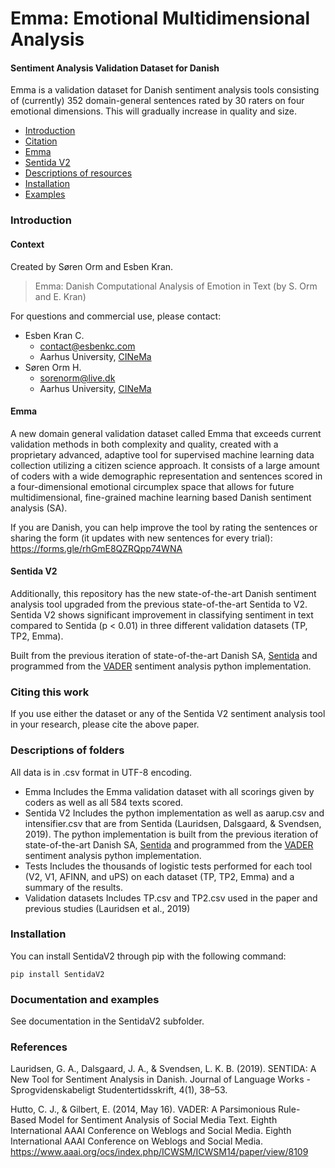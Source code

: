 # Emma: Emotional Multidimensional Analysis
#### Sentiment Analysis Validation Dataset for Danish
Emma is a validation dataset for Danish sentiment analysis tools consisting of (currently) 352 domain-general sentences rated by 30 raters on four emotional dimensions. This will gradually increase in quality and size.
- [Introduction](#introduction)
- [Citation](#citing-this-work)
- [Emma](#emma)
- [Sentida V2](#sentida-v2)
- [Descriptions of resources](#descriptions-of-folders)
- [Installation](#installation)
- [Examples](#examples)
### Introduction
#### Context
Created by Søren Orm and Esben Kran.
> Emma: Danish Computational Analysis of Emotion in Text
> (by S. Orm and E. Kran)

For questions and commercial use, please contact:
* Esben Kran C.
  * contact@esbenkc.com
  * Aarhus University, [CINeMa](https://inema.webflow.io)
* Søren Orm H.
  * sorenorm@live.dk
  * Aarhus University, [CINeMa](https://inema.webflow.io)

#### Emma
A new domain general validation dataset called Emma that exceeds current validation methods in both complexity and quality, created with a proprietary advanced, adaptive tool for supervised machine learning data collection utilizing a citizen science approach.  It consists of a large amount of coders with a wide demographic representation and sentences scored in a four-dimensional emotional circumplex space that allows for future multidimensional, fine-grained machine learning based Danish sentiment analysis (SA).

If you are Danish, you can help improve the tool by rating the sentences or sharing the form (it updates with new sentences for every trial): https://forms.gle/rhGmE8QZRQpp74WNA

#### Sentida V2
Additionally, this repository has the new state-of-the-art Danish sentiment analysis tool upgraded from the previous state-of-the-art Sentida to V2. Sentida V2 shows significant improvement in classifying sentiment in text compared to Sentida (p < 0.01) in three different validation datasets (TP, TP2, Emma).

Built from the previous iteration of state-of-the-art Danish SA, [Sentida](https://github.com/guscode/sentida) and programmed from the [VADER](https://github.com/cjhutto/vaderSentiment) sentiment analysis python implementation.

### Citing this work
If you use either the dataset or any of the Sentida V2 sentiment analysis tool in your research, please cite the above paper.

### Descriptions of folders
All data is in .csv format in UTF-8 encoding.
* Emma
    Includes the Emma validation dataset with all scorings given by coders as well as all 584 texts scored.
* Sentida V2
    Includes the python implementation as well as aarup.csv and intensifier.csv that are from Sentida (Lauridsen, Dalsgaard, & Svendsen, 2019). The python implementation is built from the previous iteration of state-of-the-art Danish SA, [Sentida](https://github.com/guscode/sentida) and programmed from the [VADER](https://github.com/cjhutto/vaderSentiment) sentiment analysis python implementation.
* Tests
    Includes the thousands of logistic tests performed for each tool (V2, V1, AFINN, and uPS) on each dataset (TP, TP2, Emma) and a summary of the results.
* Validation datasets
    Includes TP.csv and TP2.csv used in the paper and previous studies (Lauridsen et al., 2019)

### Installation
You can install SentidaV2 through pip with the following command:
```
pip install SentidaV2
```
### Documentation and examples
See documentation in the SentidaV2 subfolder.

### References
Lauridsen, G. A., Dalsgaard, J. A., & Svendsen, L. K. B. (2019). SENTIDA: A New Tool for Sentiment Analysis in Danish. Journal of Language Works - Sprogvidenskabeligt Studentertidsskrift, 4(1), 38–53.

Hutto, C. J., & Gilbert, E. (2014, May 16). VADER: A Parsimonious Rule-Based Model for Sentiment Analysis of Social Media Text. Eighth International AAAI Conference on Weblogs and Social Media. Eighth International AAAI Conference on Weblogs and Social Media. https://www.aaai.org/ocs/index.php/ICWSM/ICWSM14/paper/view/8109
